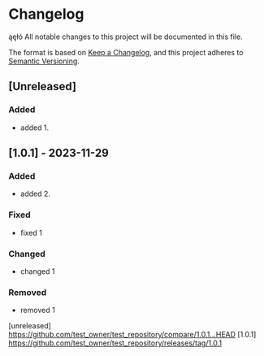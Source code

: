 # Changelog
ąęłó
All notable changes to this project will be documented in this file.

The format is based on [Keep a Changelog](https://keepachangelog.com/en/1.0.0/),
and this project adheres to [Semantic Versioning](https://semver.org/spec/v2.0.0.html).

## [Unreleased]

### Added

- added 1.

## [1.0.1] - 2023-11-29

### Added

- added 2.

### Fixed

- fixed 1

### Changed

- changed 1

### Removed

- removed 1

[unreleased] https://github.com/test_owner/test_repository/compare/1.0.1...HEAD
[1.0.1] https://github.com/test_owner/test_repository/releases/tag/1.0.1   
